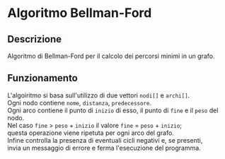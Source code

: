 # Algoritmo Bellman-Ford

## Descrizione
Algoritmo di Bellman-Ford per il calcolo dei percorsi minimi in un grafo.

## Funzionamento
L'algoiritmo si basa sull'utilizzo di due vettori `nodi[]` e `archi[]`. <br>
Ogni nodo contiene `nome`, `distanza`, `predecessore`. <br>
Ogni arco contiene il punto di `inizio` di esso, il punto di `fine` e il `peso` del nodo. <br>
Nel caso `fine` > `peso` + `inizio` il valore `fine` = `peso` + `inizio`; <br>questa operazione viene ripetuta per ogni arco del grafo.<br>
Infine controlla la presenza di eventuali cicli negativi e, se presenti,<br> invia un messaggio di errore e ferma l'esecuzione del programma. <br>